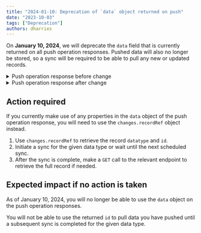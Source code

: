 ```yaml
---
title: "2024-01-10: Deprecation of `data` object returned on push"
date: "2023-10-03"
tags: ["Deprecation"]
authors: dharries
---
```


On **January 10, 2024**, we will deprecate the `data` field that is currently returned on all push operation responses. Pushed data will also no longer be stored, so a sync will be required to be able to pull any new or updated records.

<!--truncate-->

<details>
  <summary>Push operation response before change</summary>  
  
```json  
  
  {
    "changes": [
      {
        "type": "Unknown",
        "recordRef": {
          "id": "string",
          "dataType": "string"
        },
        "attachmentId": "string"
      }
    ],
    "data": "string",
    "dataType": "string",
    "companyId": "3fa85f64-5717-4562-b3fc-2c963f66afa6",
    "pushOperationKey": "3fa85f64-5717-4562-b3fc-2c963f66afa6",
    "dataConnectionKey": "3fa85f64-5717-4562-b3fc-2c963f66afa6",
    "requestedOnUtc": "2023-06-26T07:48:36.066Z",
    "completedOnUtc": "2023-06-26T07:48:36.066Z",
    "timeoutInMinutes": 0,
    "status": "string",
    "errorMessage": "string",
    "validation": {
      "errors": [
        {
          "itemId": "string",
          "message": "string",
          "validatorName": "string"
        }
      ],
      "warnings": [
        {
          "itemId": "string",
          "message": "string",
          "validatorName": "string"
        }
      ]
    },
    "statusCode": 0
  }

``` 
</details>

<details>
  <summary> Push operation response after change</summary>  
  
```json  

  {
    "changes": [
      {
        "type": "Unknown",
        "recordRef": {
          "id": "string",
          "dataType": "string"
        },
        "attachmentId": "string"
      }
    ],
    "dataType": "string",
    "companyId": "3fa85f64-5717-4562-b3fc-2c963f66afa6",
    "pushOperationKey": "3fa85f64-5717-4562-b3fc-2c963f66afa6",
    "dataConnectionKey": "3fa85f64-5717-4562-b3fc-2c963f66afa6",
    "requestedOnUtc": "2023-06-26T07:48:36.066Z",
    "completedOnUtc": "2023-06-26T07:48:36.066Z",
    "timeoutInMinutes": 0,
    "status": "string",
    "errorMessage": "string",
    "validation": {
      "errors": [
        {
          "itemId": "string",
          "message": "string",
          "validatorName": "string"
        }
      ],
      "warnings": [
        {
          "itemId": "string",
          "message": "string",
          "validatorName": "string"
        }
      ]
    },
    "statusCode": 0
  }

```
</details>

## Action required​

If you currently make use of any properties in the `data` object of the push operation response, you will need to use the `changes.recordRef` object instead.

1. Use `changes.recordRef` to retrieve the record `datatype` and `id`.
2. Initiate a sync for the given data type or wait until the next scheduled sync.
3. After the sync is complete, make a `GET` call to the relevant endpoint to retrieve the full record if needed.

## Expected impact if no action is taken​

As of January 10, 2024, you will no longer be able to use the `data` object on the push operation responses.

You will not be able to use the returned `id` to pull data you have pushed until a subsequent sync is completed for the given data type.
